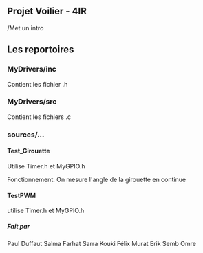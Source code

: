 ## Projet Voilier - 4IR
/Met un intro
## Les reportoires
### MyDrivers/inc
Contient les fichier .h
### MyDrivers/src
Contient les fichiers .c
### sources/...
#### Test_Girouette
Utilise Timer.h et MyGPIO.h

Fonctionnement: On mesure l'angle de la girouette en continue

#### TestPWM
utilise Timer.h et MyGPIO.h

##### Fait par
Paul Duffaut
Salma Farhat
Sarra Kouki
Félix Murat
Erik Semb Omre


